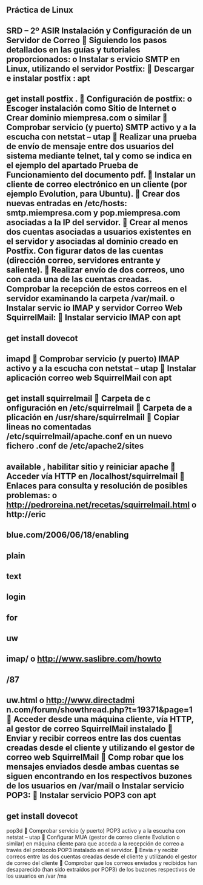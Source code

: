 Práctica de
Linux
-
SRD
–
2º ASIR
Instalación y Configuración de un Servidor
de Correo

Siguiendo los pasos detallados
en las guías y tutoriales
proporcionados:
o
Instalar
s
ervicio
SMTP
en
Linux, utilizando el servidor Postfix:

Descargar e instalar postfix
: apt
-
get install postfix
.

Configuración de postfix:
o
Escoger instalación como Sitio de Internet
o
Crear dominio miempresa.com o similar

Comprobar servicio (y puerto) SMTP activo y a la escucha con netstat
–
utap

Realizar  una  prueba  de  envío  de  mensaje  entre  dos  usuarios  del  sistema  mediante
telnet,  tal  y  como  se  indica  en  el  ejemplo  del  apartado
Prueba  de  Funcionamiento
del
documento pdf.

Instalar  un  cliente  de  correo  electrónico  en  un  cliente  (por  ejemplo
Evolution,  para
Ubuntu).

Crear  dos  nuevas  entradas  en  /etc/hosts:  smtp.miempresa.com  y  pop.miempresa.com
asociadas a la IP del servidor.

Crear al menos dos cuentas asociadas a usuarios existentes en el servidor y asociadas al
dominio creado en Postfix. Con
figurar datos de las cuentas (dirección correo, servidores
entrante y saliente).

Realizar  envío  de  dos  correos,  uno  con  cada  una  de  las  cuentas  creadas.  Comprobar  la
recepción de estos correos en el servidor examinando la carpeta /var/mail.
o
Instalar servic
io IMAP y servidor Correo Web SquirrelMail:

Instalar servicio IMAP con apt
-
get install
dovecot
-
imapd

Comprobar servicio (y puerto) IMAP activo y a la escucha con netstat
–
utap

Instalar aplicación correo web SquirrelMail
con apt
-
get install squirrelmail

Carpeta
de c
onfiguración en /etc/squirrelmail

Carpeta de a
plicación en /usr/share/squirrelmail

Copiar lineas
no comentadas
/etc/squirrelmail/apache.conf
en
un nuevo fichero .conf de
/etc/apache2/sites
-
available
, habilitar sitio
y reiniciar apache

Acceder vía HTTP en /localhost/squirrelmail

Enlaces
para consulta y resolución de posibles problemas:
o
http://pedroreina.net/recetas/squirrelmail.html
o
http://eric
-
blue.com/2006/06/18/enabling
-
plain
-
text
-
login
-
for
-
uw
-
imap/
o
http://www.saslibre.com/howto
-
/87
-
uw.html
o
http://www.directadmi
n.com/forum/showthread.php?t=19371&page=1

Acceder desde una máquina cliente, vía HTTP, al gestor de correo SquirrelMail instalado

Enviar  y  recibir  correos  entre  las  dos  cuentas  creadas  desde  el  cliente  y  utilizando  el
gestor de correo web SquirrelMail

Comp
robar que los mensajes enviados desde ambas cuentas se siguen encontrando en
los respectivos buzones de los usuarios en /var/mail
o
Instalar servicio POP3:

Instalar servicio POP3 con apt
-
get install
dovecot
-
pop3d

Comprobar servicio (y puerto) POP3 activo y a la escucha con netstat
–
utap

Configurar  MUA  (gestor  de  correo  cliente  Evolution  o  similar)  en  máquina  cliente  para
que  acceda  a  la  recepción  de  correo  a  través  del  protocolo  POP3  instalado  en  el
servidor.

Envia
r  y  recibir  correos  entre  las  dos  cuentas  creadas  desde  el  cliente  y  utilizando  el
gestor de correo del cliente

Comprobar  que  los  correos  enviados  y  recibidos  han  desaparecido  (han  sido  extraídos
por POP3) de los buzones respectivos de los usuarios en /var
/ma
